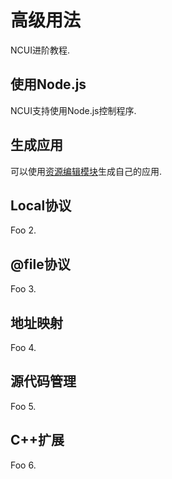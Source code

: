 # 高级用法

  NCUI进阶教程.
  
## 使用Node.js &nbsp;
  NCUI支持使用Node.js控制程序.
  


<div class="adoc" id="div_使用Node.js"></div>


## 生成应用 &nbsp;
  可以使用<a href="#extend/extendrcedit">资源编辑模块</a>生成自己的应用.
  


<div class="adoc" id="div_生成应用"></div>


## Local协议 &nbsp;
  Foo 2.
  


<div class="adoc" id="div_Local协议"></div>


## @file协议 &nbsp;
  Foo 3.
  


<div class="adoc" id="div_@file协议"></div>


## 地址映射 &nbsp;
  Foo 4.
  


<div class="adoc" id="div_地址映射"></div>


## 源代码管理 &nbsp;
  Foo 5.
  


<div class="adoc" id="div_源代码管理"></div>


## C++扩展 &nbsp;
  Foo 6.
  
